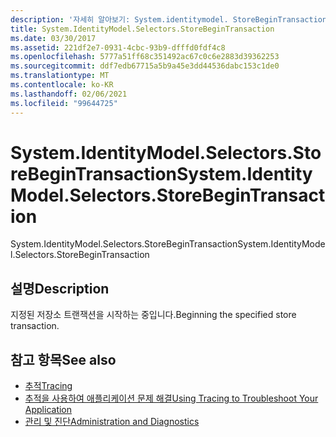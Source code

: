 ```yaml
---
description: '자세히 알아보기: System.identitymodel. StoreBeginTransaction'
title: System.IdentityModel.Selectors.StoreBeginTransaction
ms.date: 03/30/2017
ms.assetid: 221df2e7-0931-4cbc-93b9-dfffd0fdf4c8
ms.openlocfilehash: 5777a51ff68c351492ac67c0c6e2883d39362253
ms.sourcegitcommit: ddf7edb67715a5b9a45e3dd44536dabc153c1de0
ms.translationtype: MT
ms.contentlocale: ko-KR
ms.lasthandoff: 02/06/2021
ms.locfileid: "99644725"
---
```

# <a name="systemidentitymodelselectorsstorebegintransaction"></a><span data-ttu-id="c854e-103">System.IdentityModel.Selectors.StoreBeginTransaction</span><span class="sxs-lookup"><span data-stu-id="c854e-103">System.IdentityModel.Selectors.StoreBeginTransaction</span></span>

<span data-ttu-id="c854e-104">System.IdentityModel.Selectors.StoreBeginTransaction</span><span class="sxs-lookup"><span data-stu-id="c854e-104">System.IdentityModel.Selectors.StoreBeginTransaction</span></span>  
  
## <a name="description"></a><span data-ttu-id="c854e-105">설명</span><span class="sxs-lookup"><span data-stu-id="c854e-105">Description</span></span>  

 <span data-ttu-id="c854e-106">지정된 저장소 트랜잭션을 시작하는 중입니다.</span><span class="sxs-lookup"><span data-stu-id="c854e-106">Beginning the specified store transaction.</span></span>  
  
## <a name="see-also"></a><span data-ttu-id="c854e-107">참고 항목</span><span class="sxs-lookup"><span data-stu-id="c854e-107">See also</span></span>

- [<span data-ttu-id="c854e-108">추적</span><span class="sxs-lookup"><span data-stu-id="c854e-108">Tracing</span></span>](index.md)
- [<span data-ttu-id="c854e-109">추적을 사용하여 애플리케이션 문제 해결</span><span class="sxs-lookup"><span data-stu-id="c854e-109">Using Tracing to Troubleshoot Your Application</span></span>](using-tracing-to-troubleshoot-your-application.md)
- [<span data-ttu-id="c854e-110">관리 및 진단</span><span class="sxs-lookup"><span data-stu-id="c854e-110">Administration and Diagnostics</span></span>](../index.md)
